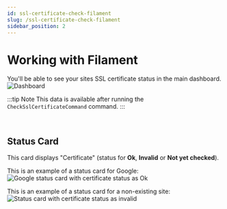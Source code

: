 ```yaml
---
id: ssl-certificate-check-filament
slug: /ssl-certificate-check-filament
sidebar_position: 2
---
```


# Working with Filament

You'll be able to see your sites SSL certificate status in the main dashboard.
![Dashboard](./img/dashboard.png)

:::tip Note
This data is available after running the `CheckSslCertificateCommand` command.
:::

<br/>

## Status Card
This card displays "Certificate" (status for **Ok**, **Invalid** or **Not yet checked**).


This is an example of a status card for Google:
![Google status card with certificate status as Ok](./img/google-status.png)

This is an example of a status card for a non-existing site:
![Status card with certificate status as invalid](./img/invalid-status.png)
